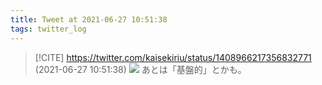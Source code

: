 ```yaml
---
title: Tweet at 2021-06-27 10:51:38
tags: twitter_log
---
```


> [!CITE] https://twitter.com/kaisekiriu/status/1408966217356832771 (2021-06-27 10:51:38)
> ![](https://twitter.com/kaisekiriu/status/1408966217356832771)
> あとは「基盤的」とかも。
